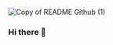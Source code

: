 ![Copy of README Github (1)](https://github.com/lolaaguero/lolaaguero/assets/134756282/695c2d99-04d0-4f5b-a9dd-c43a39f375c9)

### Hi there 👋

<!--
**lolaaguero/lolaaguero** is a ✨ _special_ ✨ repository because its `README.md` (this file) appears on your GitHub profile.

Here are some ideas to get you started:

- 🔭 I’m currently working on ...
- 🌱 I’m currently learning ...
- 👯 I’m looking to collaborate on ...
- 🤔 I’m looking for help with ...
- 💬 Ask me about ...
- 📫 How to reach me: ...
- 😄 Pronouns: ...
- ⚡ Fun fact: ...
-->
